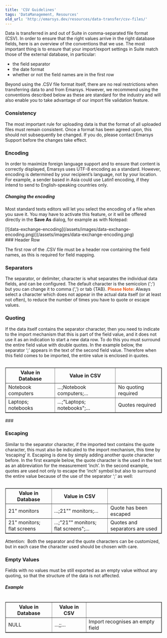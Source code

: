 ```yaml
---
title: 'CSV Guidelines'
tags: 'DataManagement, Resources'
old_url: 'http://emarsys.dev/resources/data-transfer/csv-files/'
---
```


Data is transferred in and out of Suite in comma-separated file format (CSV). In order to ensure that the right values arrive in the right database fields, here is an overview of the conventions that we use. The most important thing is to ensure that your import/export settings in Suite match those of the external database, in particular:

- the field separator
- the date format
- whether or not the field names are in the first row

 Beyond using the .CSV file format itself, there are no real restrictions when transferring data to and from Emarsys. However, we recommend using the conventions described below as these are standard for the industry and will also enable you to take advantage of our import file validation feature.

### Consistency

 The most important rule for uploading data is that the format of all uploaded files must remain consistent. Once a format has been agreed upon, this should not subsequently be changed. If you do, please contact Emarsys Support before the changes take effect.<a name="encoding"></a>

### Encoding

 In order to maximize foreign language support and to ensure that content is correctly displayed, Emarsys uses UTF-8 encoding as a standard. However, encoding is determined by your recipient’s language, not by your location. For example, a sender based in Asia could use Latin1 encoding, if they intend to send to English-speaking countries only.

##### Changing the encoding

 Most standard texts editors will let you select the encoding of a file when you save it. You may have to activate this feature, or it will be offered directly in the **Save As** dialog, for example as with Notepad:

<div class="row">[![data-exchange-encoding](/assets/images/data-exchange-encoding.png)](/assets/images/data-exchange-encoding.png)</div>### Header Row

 The first row of the .CSV file must be a header row containing the field names, as this is required for field mapping.

### Separators

 The separator, or delimiter, character is what separates the individual data fields, and can be configured. The default character is the semicolon (';') but you can change it to comma (',') or tab {TAB}. <span style="color: #eb5a19;">**Please Note:**</span> Always select a character which does not appear in the actual data itself (or at least not often), to reduce the number of times you have to quote or escape values.

### Quoting

 If the data itself contains the separator character, then you need to indicate to the import mechanism that this is part of the field value, and it does not use it as an indication to start a new data row. To do this you must surround the entire field value with double quotes. In the example below, the separator ‘;’ appears in the text of the second field value. Therefore when this field comes to be imported, the entire value is enclosed in quotes.

<table align="left" border="1" class="wikitable" style="width: 100%;"><thead><tr><th>Value in Database</th> <th>Value in CSV</th> <th></th> </tr></thead><tbody><tr><td>Notebook computers</td> <td>…;Notebook computers;…</td> <td>No quoting required</td> </tr><tr><td>Laptops; notebooks</td> <td>…;"Laptops; notebooks";…</td> <td>Quotes required</td></tr></tbody></table>### 

### Escaping

 Similar to the separator character, if the imported text contains the quote character, this must also be indicated to the import mechanism, this time by ‘escaping’ it. Escaping is done by simply adding another quote character before. In the first example below, the quote character is the used in the text as an abbreviation for the measurement ‘inch’. In the second example, quotes are used not only to escape the ‘inch’ symbol but also to surround the entire value because of the use of the separator ‘;’ as well:

<table align="left" border="1" class="wikitable" style="width: 100%;"><thead><tr><th>Value in Database</th> <th>Value in CSV</th> <th></th> </tr></thead><tbody><tr><td>21" monitors</td> <td>…;21"" monitors;…</td> <td>Quote has been escaped</td> </tr><tr><td>21" monitors; flat screens</td> <td>…;"21"" monitors; flat screens";…</td> <td>Quotes and separators are used</td></tr></tbody></table> Attention:  Both the separator and the quote characters can be customized, but in each case the character used should be chosen with care.

### Empty Values

 Fields with no values must be still exported as an empty value without any quoting, so that the structure of the data is not affected.

##### **Example**

<table align="left" border="1" class="wikitable" style="width: 100%;"><thead><tr><th>Value in Database</th> <th>Value in CSV</th> <th></th> </tr></thead><tbody><tr><td>NULL</td> <td>…;;…</td> <td>Import recognises an empty field</td></tr></tbody></table>  